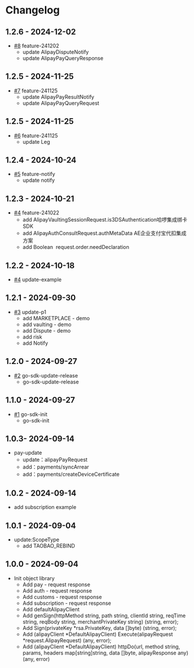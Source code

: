 # Changelog

## 1.2.6 - 2024-12-02
* [#8](https://github.com/alipay/global-open-sdk-go/pull/8) feature-241202
    - update AlipayDisputeNotify
    - update AlipayPayQueryResponse

## 1.2.5 - 2024-11-25
* [#7](https://github.com/alipay/global-open-sdk-go/pull/7) feature-241125
    - update AlipayPayResultNotify
    - update AlipayPayQueryRequest

## 1.2.5 - 2024-11-25
* [#6](https://github.com/alipay/global-open-sdk-go/pull/6) feature-241125
    - update Leg

## 1.2.4 - 2024-10-24
* [#5](https://github.com/alipay/global-open-sdk-go/pull/5) feature-notify
    - update notify

## 1.2.3 - 2024-10-21
* [#4](https://github.com/alipay/global-open-sdk-go/pull/4) feature-241022
    - add AlipayVaultingSessionRequest.is3DSAuthentication哈啰集成绑卡SDK
    - add AlipayAuthConsultRequest.authMetaData AE企业支付宝代扣集成方案
    - add Boolean  request.order.needDeclaration

## 1.2.2 - 2024-10-18
* [#4](https://github.com/alipay/global-open-sdk-go/pull/4)  update-example


## 1.2.1 - 2024-09-30
* [#3](https://github.com/alipay/global-open-sdk-go/pull/3)  update-p1
  * add MARKETPLACE - demo
  * add vaulting - demo
  * add Dispute - demo
  * add risk
  * add Notify


## 1.2.0 - 2024-09-27
* [#2](https://github.com/alipay/global-open-sdk-go/pull/2)  go-sdk-update-release
   * go-sdk-update-release

## 1.1.0 - 2024-09-27
* [#1](https://github.com/alipay/global-open-sdk-go/pull/1)  go-sdk-init
   * go-sdk-init

## 1.0.3- 2024-09-14
*  pay-update
   * update：alipayPayRequest
   * add：payments/syncArrear
   * add：payments/createDeviceCertificate

## 1.0.2 - 2024-09-14
*  add subscription example

## 1.0.1 - 2024-09-04
*  update:ScopeType
   * add TAOBAO_REBIND

## 1.0.0 - 2024-09-04
*  Init object library
    * Add pay - request response
    * Add auth - request response
    * Add customs - request response
    * Add subscription - request response
    * Add defaultAlipayClient
    * Add genSign(httpMethod string, path string, clientId string, reqTime string, reqBody string, merchantPrivateKey string) (string, error);
    * Add Sign(privateKey *rsa.PrivateKey, data []byte) (string, error);
    * Add (alipayClient *DefaultAlipayClient) Execute(alipayRequest *request.AlipayRequest) (any, error);
    * Add (alipayClient *DefaultAlipayClient) httpDo(url, method string, params, headers map[string]string, data []byte, alipayResponse any) (any, error)


